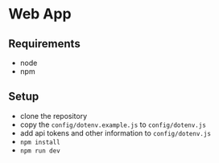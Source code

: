 # Web App

## Requirements

* node
* npm


## Setup

* clone the repository
* copy the `config/dotenv.example.js` to `config/dotenv.js`
* add api tokens and other information to `config/dotenv.js`
* `npm install`
* `npm run dev`
